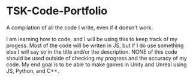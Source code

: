 # TSK-Code-Portfolio
A compilation of all the code I write, even if it doesn't work.

I am learning how to code, and I will be using this to keep track of my progess.
Most of the code will be writen in JS, but if I do use something else I will say so in the title and/or the description.
NONE of this code should be used outside of checking my progress and the accuracy of my code.
My end goal is to be able to make games in Unity and Unreal using JS, Python, and C++.
